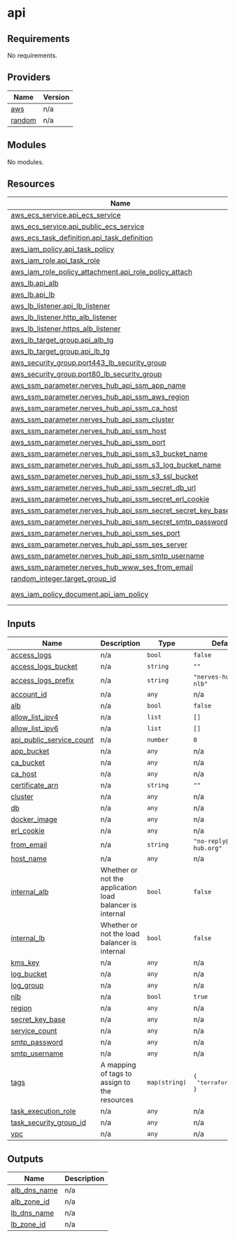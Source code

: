 # api

<!-- BEGINNING OF PRE-COMMIT-TERRAFORM DOCS HOOK -->
## Requirements

No requirements.

## Providers

| Name | Version |
|------|---------|
| <a name="provider_aws"></a> [aws](#provider\_aws) | n/a |
| <a name="provider_random"></a> [random](#provider\_random) | n/a |

## Modules

No modules.

## Resources

| Name | Type |
|------|------|
| [aws_ecs_service.api_ecs_service](https://registry.terraform.io/providers/hashicorp/aws/latest/docs/resources/ecs_service) | resource |
| [aws_ecs_service.api_public_ecs_service](https://registry.terraform.io/providers/hashicorp/aws/latest/docs/resources/ecs_service) | resource |
| [aws_ecs_task_definition.api_task_definition](https://registry.terraform.io/providers/hashicorp/aws/latest/docs/resources/ecs_task_definition) | resource |
| [aws_iam_policy.api_task_policy](https://registry.terraform.io/providers/hashicorp/aws/latest/docs/resources/iam_policy) | resource |
| [aws_iam_role.api_task_role](https://registry.terraform.io/providers/hashicorp/aws/latest/docs/resources/iam_role) | resource |
| [aws_iam_role_policy_attachment.api_role_policy_attach](https://registry.terraform.io/providers/hashicorp/aws/latest/docs/resources/iam_role_policy_attachment) | resource |
| [aws_lb.api_alb](https://registry.terraform.io/providers/hashicorp/aws/latest/docs/resources/lb) | resource |
| [aws_lb.api_lb](https://registry.terraform.io/providers/hashicorp/aws/latest/docs/resources/lb) | resource |
| [aws_lb_listener.api_lb_listener](https://registry.terraform.io/providers/hashicorp/aws/latest/docs/resources/lb_listener) | resource |
| [aws_lb_listener.http_alb_listener](https://registry.terraform.io/providers/hashicorp/aws/latest/docs/resources/lb_listener) | resource |
| [aws_lb_listener.https_alb_listener](https://registry.terraform.io/providers/hashicorp/aws/latest/docs/resources/lb_listener) | resource |
| [aws_lb_target_group.api_alb_tg](https://registry.terraform.io/providers/hashicorp/aws/latest/docs/resources/lb_target_group) | resource |
| [aws_lb_target_group.api_lb_tg](https://registry.terraform.io/providers/hashicorp/aws/latest/docs/resources/lb_target_group) | resource |
| [aws_security_group.port443_lb_security_group](https://registry.terraform.io/providers/hashicorp/aws/latest/docs/resources/security_group) | resource |
| [aws_security_group.port80_lb_security_group](https://registry.terraform.io/providers/hashicorp/aws/latest/docs/resources/security_group) | resource |
| [aws_ssm_parameter.nerves_hub_api_ssm_app_name](https://registry.terraform.io/providers/hashicorp/aws/latest/docs/resources/ssm_parameter) | resource |
| [aws_ssm_parameter.nerves_hub_api_ssm_aws_region](https://registry.terraform.io/providers/hashicorp/aws/latest/docs/resources/ssm_parameter) | resource |
| [aws_ssm_parameter.nerves_hub_api_ssm_ca_host](https://registry.terraform.io/providers/hashicorp/aws/latest/docs/resources/ssm_parameter) | resource |
| [aws_ssm_parameter.nerves_hub_api_ssm_cluster](https://registry.terraform.io/providers/hashicorp/aws/latest/docs/resources/ssm_parameter) | resource |
| [aws_ssm_parameter.nerves_hub_api_ssm_host](https://registry.terraform.io/providers/hashicorp/aws/latest/docs/resources/ssm_parameter) | resource |
| [aws_ssm_parameter.nerves_hub_api_ssm_port](https://registry.terraform.io/providers/hashicorp/aws/latest/docs/resources/ssm_parameter) | resource |
| [aws_ssm_parameter.nerves_hub_api_ssm_s3_bucket_name](https://registry.terraform.io/providers/hashicorp/aws/latest/docs/resources/ssm_parameter) | resource |
| [aws_ssm_parameter.nerves_hub_api_ssm_s3_log_bucket_name](https://registry.terraform.io/providers/hashicorp/aws/latest/docs/resources/ssm_parameter) | resource |
| [aws_ssm_parameter.nerves_hub_api_ssm_s3_ssl_bucket](https://registry.terraform.io/providers/hashicorp/aws/latest/docs/resources/ssm_parameter) | resource |
| [aws_ssm_parameter.nerves_hub_api_ssm_secret_db_url](https://registry.terraform.io/providers/hashicorp/aws/latest/docs/resources/ssm_parameter) | resource |
| [aws_ssm_parameter.nerves_hub_api_ssm_secret_erl_cookie](https://registry.terraform.io/providers/hashicorp/aws/latest/docs/resources/ssm_parameter) | resource |
| [aws_ssm_parameter.nerves_hub_api_ssm_secret_secret_key_base](https://registry.terraform.io/providers/hashicorp/aws/latest/docs/resources/ssm_parameter) | resource |
| [aws_ssm_parameter.nerves_hub_api_ssm_secret_smtp_password](https://registry.terraform.io/providers/hashicorp/aws/latest/docs/resources/ssm_parameter) | resource |
| [aws_ssm_parameter.nerves_hub_api_ssm_ses_port](https://registry.terraform.io/providers/hashicorp/aws/latest/docs/resources/ssm_parameter) | resource |
| [aws_ssm_parameter.nerves_hub_api_ssm_ses_server](https://registry.terraform.io/providers/hashicorp/aws/latest/docs/resources/ssm_parameter) | resource |
| [aws_ssm_parameter.nerves_hub_api_ssm_smtp_username](https://registry.terraform.io/providers/hashicorp/aws/latest/docs/resources/ssm_parameter) | resource |
| [aws_ssm_parameter.nerves_hub_www_ses_from_email](https://registry.terraform.io/providers/hashicorp/aws/latest/docs/resources/ssm_parameter) | resource |
| [random_integer.target_group_id](https://registry.terraform.io/providers/hashicorp/random/latest/docs/resources/integer) | resource |
| [aws_iam_policy_document.api_iam_policy](https://registry.terraform.io/providers/hashicorp/aws/latest/docs/data-sources/iam_policy_document) | data source |

## Inputs

| Name | Description | Type | Default | Required |
|------|-------------|------|---------|:--------:|
| <a name="input_access_logs"></a> [access\_logs](#input\_access\_logs) | n/a | `bool` | `false` | no |
| <a name="input_access_logs_bucket"></a> [access\_logs\_bucket](#input\_access\_logs\_bucket) | n/a | `string` | `""` | no |
| <a name="input_access_logs_prefix"></a> [access\_logs\_prefix](#input\_access\_logs\_prefix) | n/a | `string` | `"nerves-hub-api-nlb"` | no |
| <a name="input_account_id"></a> [account\_id](#input\_account\_id) | n/a | `any` | n/a | yes |
| <a name="input_alb"></a> [alb](#input\_alb) | n/a | `bool` | `false` | no |
| <a name="input_allow_list_ipv4"></a> [allow\_list\_ipv4](#input\_allow\_list\_ipv4) | n/a | `list` | `[]` | no |
| <a name="input_allow_list_ipv6"></a> [allow\_list\_ipv6](#input\_allow\_list\_ipv6) | n/a | `list` | `[]` | no |
| <a name="input_api_public_service_count"></a> [api\_public\_service\_count](#input\_api\_public\_service\_count) | n/a | `number` | `0` | no |
| <a name="input_app_bucket"></a> [app\_bucket](#input\_app\_bucket) | n/a | `any` | n/a | yes |
| <a name="input_ca_bucket"></a> [ca\_bucket](#input\_ca\_bucket) | n/a | `any` | n/a | yes |
| <a name="input_ca_host"></a> [ca\_host](#input\_ca\_host) | n/a | `any` | n/a | yes |
| <a name="input_certificate_arn"></a> [certificate\_arn](#input\_certificate\_arn) | n/a | `string` | `""` | no |
| <a name="input_cluster"></a> [cluster](#input\_cluster) | n/a | `any` | n/a | yes |
| <a name="input_db"></a> [db](#input\_db) | n/a | `any` | n/a | yes |
| <a name="input_docker_image"></a> [docker\_image](#input\_docker\_image) | n/a | `any` | n/a | yes |
| <a name="input_erl_cookie"></a> [erl\_cookie](#input\_erl\_cookie) | n/a | `any` | n/a | yes |
| <a name="input_from_email"></a> [from\_email](#input\_from\_email) | n/a | `string` | `"no-reply@nerves-hub.org"` | no |
| <a name="input_host_name"></a> [host\_name](#input\_host\_name) | n/a | `any` | n/a | yes |
| <a name="input_internal_alb"></a> [internal\_alb](#input\_internal\_alb) | Whether or not the application load balancer is internal | `bool` | `false` | no |
| <a name="input_internal_lb"></a> [internal\_lb](#input\_internal\_lb) | Whether or not the load balancer is internal | `bool` | `false` | no |
| <a name="input_kms_key"></a> [kms\_key](#input\_kms\_key) | n/a | `any` | n/a | yes |
| <a name="input_log_bucket"></a> [log\_bucket](#input\_log\_bucket) | n/a | `any` | n/a | yes |
| <a name="input_log_group"></a> [log\_group](#input\_log\_group) | n/a | `any` | n/a | yes |
| <a name="input_nlb"></a> [nlb](#input\_nlb) | n/a | `bool` | `true` | no |
| <a name="input_region"></a> [region](#input\_region) | n/a | `any` | n/a | yes |
| <a name="input_secret_key_base"></a> [secret\_key\_base](#input\_secret\_key\_base) | n/a | `any` | n/a | yes |
| <a name="input_service_count"></a> [service\_count](#input\_service\_count) | n/a | `any` | n/a | yes |
| <a name="input_smtp_password"></a> [smtp\_password](#input\_smtp\_password) | n/a | `any` | n/a | yes |
| <a name="input_smtp_username"></a> [smtp\_username](#input\_smtp\_username) | n/a | `any` | n/a | yes |
| <a name="input_tags"></a> [tags](#input\_tags) | A mapping of tags to assign to the resources | `map(string)` | <pre>{<br>  "terraform": true<br>}</pre> | no |
| <a name="input_task_execution_role"></a> [task\_execution\_role](#input\_task\_execution\_role) | n/a | `any` | n/a | yes |
| <a name="input_task_security_group_id"></a> [task\_security\_group\_id](#input\_task\_security\_group\_id) | n/a | `any` | n/a | yes |
| <a name="input_vpc"></a> [vpc](#input\_vpc) | n/a | `any` | n/a | yes |

## Outputs

| Name | Description |
|------|-------------|
| <a name="output_alb_dns_name"></a> [alb\_dns\_name](#output\_alb\_dns\_name) | n/a |
| <a name="output_alb_zone_id"></a> [alb\_zone\_id](#output\_alb\_zone\_id) | n/a |
| <a name="output_lb_dns_name"></a> [lb\_dns\_name](#output\_lb\_dns\_name) | n/a |
| <a name="output_lb_zone_id"></a> [lb\_zone\_id](#output\_lb\_zone\_id) | n/a |
<!-- END OF PRE-COMMIT-TERRAFORM DOCS HOOK -->
